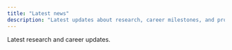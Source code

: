 ```yaml
---
title: "Latest news"
description: "Latest updates about research, career milestones, and professional achievements."
---
```


Latest research and career updates. 